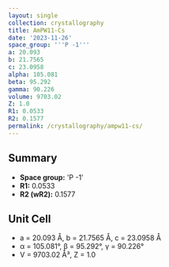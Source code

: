 ```yaml
---
layout: single
collection: crystallography
title: AmPW11-Cs
date: '2023-11-26'
space_group: '''P -1'''
a: 20.093
b: 21.7565
c: 23.0958
alpha: 105.081
beta: 95.292
gamma: 90.226
volume: 9703.02
Z: 1.0
R1: 0.0533
R2: 0.1577
permalink: /crystallography/ampw11-cs/
---
```


## Summary

- **Space group:** 'P -1'
- **R1:** 0.0533
- **R2 (wR2):** 0.1577

## Unit Cell
- a = 20.093 Å, b = 21.7565 Å, c = 23.0958 Å
- α = 105.081°, β = 95.292°, γ = 90.226°
- V = 9703.02 Å³, Z = 1.0
